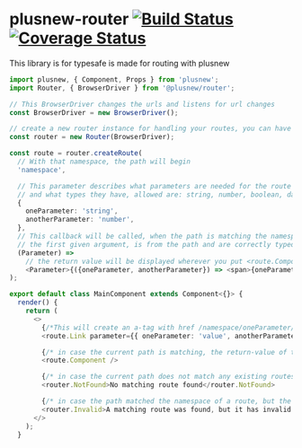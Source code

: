 # plusnew-router [![Build Status](https://api.travis-ci.org/plusnew/plusnew-router.svg?branch=master)](https://travis-ci.org/plusnew/plusnew-router) [![Coverage Status](https://coveralls.io/repos/github/plusnew/plusnew-router/badge.svg?branch=master)](https://coveralls.io/github/plusnew/plusnew-router)

This library is for typesafe is made for routing with plusnew

```ts
import plusnew, { Component, Props } from 'plusnew';
import Router, { BrowserDriver } from '@plusnew/router';

// This BrowserDriver changes the urls and listens for url changes
const BrowserDriver = new BrowserDriver();

// create a new router instance for handling your routes, you can have multiple if needed
const router = new Router(BrowserDriver);

const route = router.createRoute(
  // With that namespace, the path will begin
  'namespace',

  // This parameter describes what parameters are needed for the route
  // and what types they have, allowed are: string, number, boolean, date
  {
    oneParameter: 'string',
    anotherParameter: 'number',
  },
  // This callback will be called, when the path is matching the namespace and the parameters
  // the first given argument, is from the path and are correctly typed
  (Parameter) =>
    // the return value will be displayed wherever you put <route.Component />
    <Parameter>{({oneParameter, anotherParameter}) => <span>{oneParameter} {anotherParameter}</span></Parameter>
);

export default class MainComponent extends Component<{}> {
  render() {
    return (
      <>
        {/*This will create an a-tag with href /namespace/oneParameter/value/anotherParameter/2/ */}
        <route.Link parameter={{ oneParameter: 'value', anotherParameter: 2 }}>LinkText</route.Link>

        {/* in case the current path is matching, the return-value of the route-callback with the span will be here*/}
        <route.Component />

        {/* in case the current path does not match any existing routes, the children of NotFound will be displayed */}
        <router.NotFound>No matching route found</router.NotFound>

        {/* in case the path matched the namespace of a route, but the parameters were not correct the children of Invalid will be display */}
        <router.Invalid>A matching route was found, but it has invalid parameters</router.Invalid>
      </>
    );
  }
```
